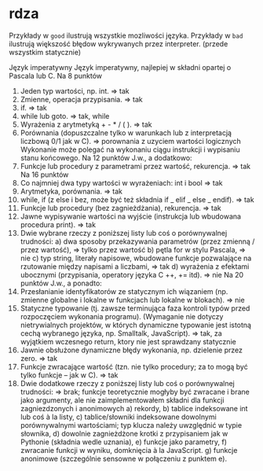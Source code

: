 # rdza

Przykłady w `good` ilustrują wszystkie mozliwości języka.
Przykłady w `bad` ilustrują większość błędow wykrywanych przez interpreter.
    (przede wszystkim statycznie)

Język imperatywny
Język imperatywny, najlepiej w składni opartej o Pascala lub C.
Na 8 punktów
1. Jeden typ wartości, np. int.
=> tak
2. Zmienne, operacja przypisania.
=> tak
3. if.
=> tak
4. while lub goto.
=> tak, while
5. Wyrażenia z arytmetyką + - * / ( ).
=> tak
6. Porównania (dopuszczalne tylko w warunkach lub z interpretacją liczbową 0/1 jak w C).
=> porownania z uzyciem wartości logicznych
Wykonanie może polegać na wykonaniu ciągu instrukcji i wypisaniu stanu końcowego.
Na 12 punktów
J.w., a dodatkowo:
7. Funkcje lub procedury z parametrami przez wartość, rekurencja.
=> tak
Na 16 punktów
1. Co najmniej dwa typy wartości w wyrażeniach: int i bool
=> tak
2. Arytmetyka, porównania.
=> tak
3. while, if (z else i bez, może być też składnia if _ elif _ else _ endif).
=> tak
4. Funkcje lub procedury (bez zagnieżdżania), rekurencja.
=> tak
5. Jawne wypisywanie wartości na wyjście (instrukcja lub wbudowana procedura print).
=> tak
6. Dwie wybrane rzeczy z poniższej listy lub coś o porównywalnej trudności:
a) dwa sposoby przekazywania parametrów (przez zmienną / przez wartość),
=> tylko przez wartość
b) pętla for w stylu Pascala,
=> nie
c) typ string, literały napisowe, wbudowane funkcje pozwalające na rzutowanie między
napisami a liczbami,
=> tak
d) wyrażenia z efektami ubocznymi (przypisania, operatory języka C ++, += itd).
=> nie
Na 20 punktów
J.w., a ponadto:
1. Przesłanianie identyfikatorów ze statycznym ich wiązaniem (np. zmienne globalne i lokalne w
funkcjach lub lokalne w blokach).
=> nie
2. Statyczne typowanie (tj. zawsze terminująca faza kontroli typów przed rozpoczęciem wykonania
programu). (Wymaganie nie dotyczy nietrywialnych projektów, w których dynamiczne
typowanie jest istotną cechą wybranego języka, np. Smalltalk, JavaScript).
=> tak, za wyjątkiem wczesnego return, ktory nie jest sprawdzany statycznie
3. Jawnie obsłużone dynamiczne błędy wykonania, np. dzielenie przez zero.
=> tak
4. Funkcje zwracające wartość (tzn. nie tylko procedury; za to mogą być tylko funkcje – jak w C).
=> tak
5. Dwie dodatkowe rzeczy z poniższej listy lub coś o porównywalnej trudności:
=> brak; funkcje teoretycznie mogłyby być zwracane i brane jako argumenty,
    ale nie zaimplementowałem składni dla funkcji zagniezdzonych
    i anonimowych
a) rekordy,
b) tablice indeksowane int lub coś à la listy,
c) tablice/słowniki indeksowane dowolnymi porównywalnymi wartościami; typ klucza należy
uwzględnić w typie słownika,
d) dowolnie zagnieżdżone krotki z przypisaniem jak w Pythonie (składnia wedle uznania),
e) funkcje jako parametry,
f) zwracanie funkcji w wyniku, domknięcia à la JavaScript.
g) funkcje anonimowe (szczególnie sensowne w połączeniu z punktem e).